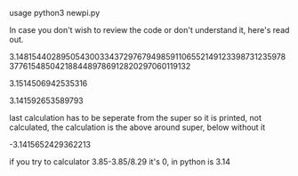 usage python3 newpi.py

In case you don't wish to review the code or don't understand it, here's read out.

3.148154402895054300334372976794985911065521491233987312359783776154850421884489786912820297060119132

3.1514506942535316

3.141592653589793

last calculation has to be seperate from the super so it is printed, not calculated, the calculation is the above around super, below without it

-3.1415652429362213

if you try to calculator 3.85-3.85/8.29 it's 0, in python is 3.14
